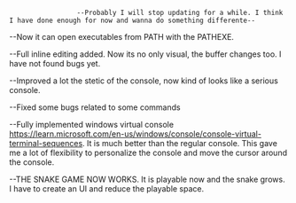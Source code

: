                      --Probably I will stop updating for a while. I think I have done enough for now and wanna do something differente--

--Now it can open executables from PATH with the PATHEXE.

--Full inline editing added. Now its no only visual, the buffer changes too. I have not found bugs yet.

--Improved a lot the stetic of the console, now kind of looks like a serious console.

--Fixed some bugs related to some commands

--Fully implemented windows virtual console https://learn.microsoft.com/en-us/windows/console/console-virtual-terminal-sequences. It is much better than the regular console. This gave me a lot of flexibility to personalize the console and move the cursor around the console.

--THE SNAKE GAME NOW WORKS. It is playable now and the snake grows. I have to create an UI and reduce the playable space.
